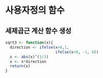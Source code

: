 # 사용자정의 함수

## 세제곱근 계산 함수 생성
```r
sqrt3 <- function(x){
  direction <- ifelse(x>0,1,
                      ifelse(x<0, -1, 0))
  x <- abs(x)^(1/3)
  x <- x*direction
  return(x)
}
```
#
